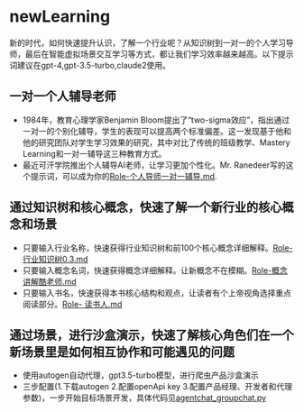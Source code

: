 # newLearning
新的时代，如何快速提升认识，了解一个行业呢？从知识树到一对一的个人学习导师，最后在智能虚拟场景交互学习等方式，都让我们学习效率越来越高。以下提示词建议在gpt-4,gpt-3.5-turbo,claude2使用。

## 一对一个人辅导老师
- 1984年，教育心理学家Benjamin Bloom提出了“two-sigma效应”，指出通过一对一的个别化辅导，学生的表现可以提高两个标准偏差。这一发现基于他和他的研究团队对学生学习效果的研究，其中对比了传统的班级教学、Mastery Learning和一对一辅导这三种教育方式。
- 最近可汗学院推出个人辅导AI老师，让学习更加个性化。Mr. Ranedeer写的这个提示词，可以成为你的[Role-个人导师一对一辅导.md](https://github.com/pingdior/newLearning/blob/main/Role-%E4%B8%AA%E4%BA%BA%E5%AF%BC%E5%B8%88%E4%B8%80%E5%AF%B9%E4%B8%80%E8%BE%85%E5%AF%BC.md).

## 通过知识树和核心概念，快速了解一个新行业的核心概念和场景
- 只要输入行业名称，快速获得行业知识树和前100个核心概念详细解释。[Role-行业知识树0.3.md](https://github.com/pingdior/newLearning/blob/main/Role-%E8%A1%8C%E4%B8%9A%E7%9F%A5%E8%AF%86%E6%A0%910.3.md)
- 只要输入概念名词，快速获得概念详细解释。让新概念不在模糊。[Role-概念讲解酷老师.md](https://github.com/pingdior/newLearning/blob/main/Role-%E6%A6%82%E5%BF%B5%E8%AE%B2%E8%A7%A3%E9%85%B7%E8%80%81%E5%B8%88.md)
- 只要输入书名，快速获得本书核心结构和观点，让读者有个上帝视角选择重点阅读部分。[Role- 读书人.md](https://github.com/pingdior/newLearning/blob/main/Role-%20%E8%AF%BB%E4%B9%A6%E4%BA%BA.md)

## 通过场景，进行沙盒演示，快速了解核心角色们在一个新场景里是如何相互协作和可能遇见的问题
- 使用autogen自动代理，gpt3.5-turbo模型，进行爬虫产品沙盒演示
- 三步配置(1.下载autogen 2.配置openApi key 3.配置产品经理、开发者和代理参数)，一步开始目标场景开发，具体代码见[agentchat_groupchat.py](https://github.com/pingdior/newLearning/blob/main/agentchat_groupchat.py)
